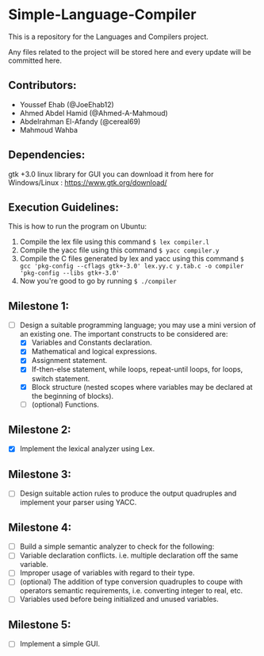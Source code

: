 # Simple-Language-Compiler

This is a repository for the Languages and Compilers project.

Any files related to the project will be stored here and every update will be committed here.
## Contributors:

* Youssef Ehab (@JoeEhab12)
* Ahmed Abdel Hamid (@Ahmed-A-Mahmoud)
* Abdelrahman El-Afandy (@cereal69)
* Mahmoud Wahba

## Dependencies:

gtk +3.0 linux library for GUI 
you can download it from here for Windows/Linux : https://www.gtk.org/download/

## Execution Guidelines:

This is how to run the program on Ubuntu:

1. Compile the lex file using this command ```$ lex compiler.l ```
2. Compile the yacc file using this command ```$ yacc compiler.y ```
3. Compile the C files generated by lex and yacc using this command ```$ gcc 'pkg-config --cflags gtk+-3.0' lex.yy.c y.tab.c -o compiler 'pkg-config --libs gtk+-3.0'```
4. Now you're good to go by running ```$ ./compiler```

## Milestone 1:

- [ ] Design a suitable programming language; you may use a mini version of an
	existing one. The important constructs to be considered are:  
    - [x] Variables and Constants declaration.
    - [x] Mathematical and logical expressions.
    - [x] Assignment statement.
    - [x] If-then-else statement, while loops, repeat-until loops, for loops, switch
    statement.
    - [x] Block structure (nested scopes where variables may be declared at the
    beginning of blocks).
    - [ ] \(optional) Functions.

## Milestone 2:

- [x] Implement the lexical analyzer using Lex.

## Milestone 3:

- [ ] Design suitable action rules to produce the output quadruples and implement
	your parser using YACC.

## Milestone 4:
- [ ] Build a simple semantic analyzer to check for the following:
 - [ ] Variable declaration conflicts. i.e. multiple declaration off the same
			 variable.
 - [ ] Improper usage of variables with regard to their type.
 - [ ] \(optional) The addition of type conversion quadruples to coupe with
			 operators semantic requirements, i.e. converting integer to real, etc.
 - [ ] Variables used before being initialized and unused variables.
		
## Milestone 5:

- [ ] Implement a simple GUI.
